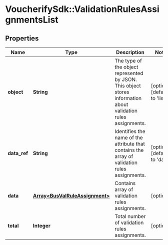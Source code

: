 # VoucherifySdk::ValidationRulesAssignmentsList

## Properties

| Name | Type | Description | Notes |
| ---- | ---- | ----------- | ----- |
| **object** | **String** | The type of the object represented by JSON. This object stores information about validation rules assignments. | [optional][default to &#39;list&#39;] |
| **data_ref** | **String** | Identifies the name of the attribute that contains the array of validation rules assignments. | [optional][default to &#39;data&#39;] |
| **data** | [**Array&lt;BusValRuleAssignment&gt;**](BusValRuleAssignment.md) | Contains array of validation rules assignments. | [optional] |
| **total** | **Integer** | Total number of validation rules assignments. | [optional] |


